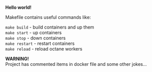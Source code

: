 <b>Hello world!</b>

Makefile contains useful commands like:

``make build`` - build containers and up them\
``make start`` - up containers\
``make stop`` - down containers\
``make restart`` - restart containers\
``make reload`` - reload octane workers

<b>WARNING!</b>\
Project has commented items in docker file and some other jokes...
